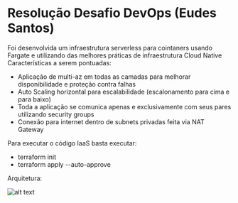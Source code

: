 # Resolução Desafio DevOps (Eudes Santos) 

Foi desenvolvida um infraestrutura serverless para cointaners usando Fargate e utilizando das melhores práticas de infraestrutura Cloud Native
Características a serem pontuadas:
- Aplicação de multi-az em todas as camadas para melhorar disponibilidade e proteção contra falhas
- Auto Scaling horizontal para escalabilidade (escalonamento para cima e para baixo)
- Toda a aplicação se comunica apenas e exclusivamente com seus pares utilizando security groups
- Conexão para internet dentro de subnets privadas feita via NAT Gateway

Para executar o código IaaS basta executar:
- terraform init
- terraform apply --auto-approve

Arquitetura:

![alt text](https://github.com/eudesgsantos/desafios/blob/main/architecture.png?raw=true)
